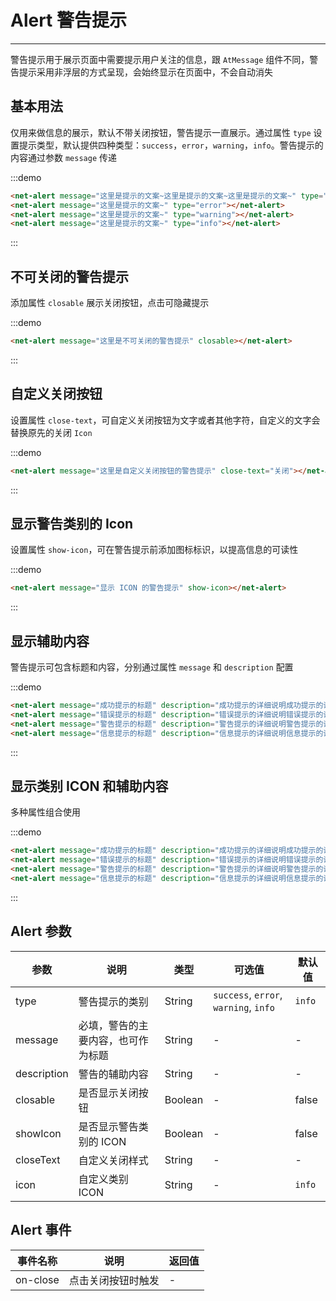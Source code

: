 
# Alert 警告提示

----

警告提示用于展示页面中需要提示用户关注的信息，跟 `AtMessage` 组件不同，警告提示采用非浮层的方式呈现，会始终显示在页面中，不会自动消失


## 基本用法

仅用来做信息的展示，默认不带关闭按钮，警告提示一直展示。通过属性 `type` 设置提示类型，默认提供四种类型：`success`，`error`，`warning`，`info`。警告提示的内容通过参数 `message` 传递

:::demo
```html
<net-alert message="这里是提示的文案~这里是提示的文案~这里是提示的文案~" type="success"></net-alert>
<net-alert message="这里是提示的文案~" type="error"></net-alert>
<net-alert message="这里是提示的文案~" type="warning"></net-alert>
<net-alert message="这里是提示的文案~" type="info"></net-alert>
```
:::


## 不可关闭的警告提示

添加属性 `closable` 展示关闭按钮，点击可隐藏提示

:::demo
```html
<net-alert message="这里是不可关闭的警告提示" closable></net-alert>
```
:::


## 自定义关闭按钮

设置属性 `close-text`，可自定义关闭按钮为文字或者其他字符，自定义的文字会替换原先的关闭 `Icon`

:::demo
```html
<net-alert message="这里是自定义关闭按钮的警告提示" close-text="关闭"></net-alert>
```
:::


## 显示警告类别的 Icon

设置属性 `show-icon`，可在警告提示前添加图标标识，以提高信息的可读性

:::demo
```html
<net-alert message="显示 ICON 的警告提示" show-icon></net-alert>
```
:::


## 显示辅助内容

警告提示可包含标题和内容，分别通过属性 `message` 和 `description` 配置

:::demo
```html
<net-alert message="成功提示的标题" description="成功提示的详细说明成功提示的详细说明成功提示的详细说明" type="success" closable></net-alert>
<net-alert message="错误提示的标题" description="错误提示的详细说明错误提示的详细说明错误提示的详细说明" type="error" closable></net-alert>
<net-alert message="警告提示的标题" description="警告提示的详细说明警告提示的详细说明警告提示的详细说明" type="warning" closable></net-alert>
<net-alert message="信息提示的标题" description="信息提示的详细说明信息提示的详细说明信息提示的详细说明" type="info" closable></net-alert>
```
:::


## 显示类别 ICON 和辅助内容

多种属性组合使用

:::demo
```html
<net-alert message="成功提示的标题" description="成功提示的详细说明成功提示的详细说明成功提示的详细说明成功提示的详细说明成功提示的详细说明成功提示的详细说明成功提示的详细说明成功提示的详细说明成功提示的详细说明" type="success" show-icon closable></net-alert>
<net-alert message="错误提示的标题" description="错误提示的详细说明错误提示的详细说明错误提示的详细说明" type="error" show-icon closable></net-alert>
<net-alert message="警告提示的标题" description="警告提示的详细说明警告提示的详细说明警告提示的详细说明" type="warning" show-icon closable></net-alert>
<net-alert message="信息提示的标题" description="信息提示的详细说明信息提示的详细说明信息提示的详细说明" type="info" show-icon closable></net-alert>
```
:::


## Alert 参数

| 参数      | 说明          | 类型      | 可选值                           | 默认值  |
|---------- |-------------- |---------- |--------------------------------  |-------- |
| type | 警告提示的类别 | String | `success`, `error`, `warning`, `info` | `info` |
| message | 必填，警告的主要内容，也可作为标题 | String | - | - |
| description | 警告的辅助内容 | String | - | - |
| closable | 是否显示关闭按钮 | Boolean | - | false |
| showIcon | 是否显示警告类别的 ICON | Boolean | - | false |
| closeText | 自定义关闭样式 | String | - | - |
| icon | 自定义类别 ICON | String | - | `info` |


## Alert 事件

| 事件名称      | 说明          | 返回值  |
|---------- |-------------- |---------- |
| on-close | 点击关闭按钮时触发 | - |


<style lang="scss" scoped>
.net-alert + .net-alert {
  margin-top: 8px;
}
</style>
